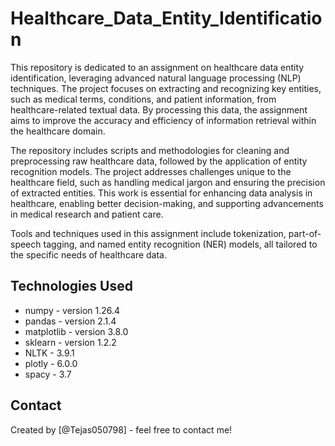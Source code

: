 # Healthcare_Data_Entity_Identification
This repository is dedicated to an assignment on healthcare data entity identification, leveraging advanced natural language processing (NLP) techniques. The project focuses on extracting and recognizing key entities, such as medical terms, conditions, and patient information, from healthcare-related textual data. By processing this data, the assignment aims to improve the accuracy and efficiency of information retrieval within the healthcare domain.

The repository includes scripts and methodologies for cleaning and preprocessing raw healthcare data, followed by the application of entity recognition models. The project addresses challenges unique to the healthcare field, such as handling medical jargon and ensuring the precision of extracted entities. This work is essential for enhancing data analysis in healthcare, enabling better decision-making, and supporting advancements in medical research and patient care.

Tools and techniques used in this assignment include tokenization, part-of-speech tagging, and named entity recognition (NER) models, all tailored to the specific needs of healthcare data.

## Technologies Used

- numpy - version 1.26.4
- pandas - version 2.1.4
- matplotlib - version 3.8.0
- sklearn - version 1.2.2
- NLTK - 3.9.1
- plotly - 6.0.0
- spacy - 3.7

## Contact
Created by [@Tejas050798] - feel free to contact me!
